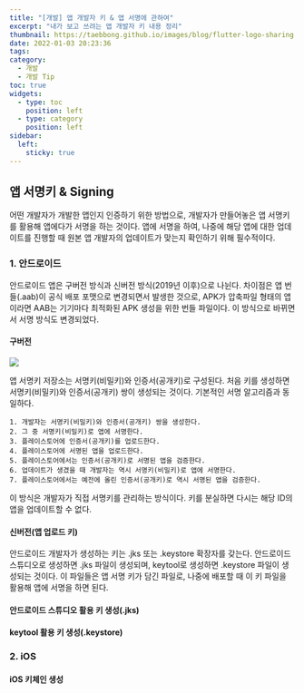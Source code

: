 ```yaml
---
title: "[개발] 앱 개발자 키 & 앱 서명에 관하여"
excerpt: "내가 보고 쓰려는 앱 개발자 키 내용 정리"
thumbnail: https://taebbong.github.io/images/blog/flutter-logo-sharing.png
date: 2022-01-03 20:23:36
tags:
category:
  - 개발
  - 개발 Tip
toc: true
widgets:
  - type: toc
    position: left
  - type: category
    position: left
sidebar:
  left:
    sticky: true
---
```


## 앱 서명키 & Signing

어떤 개발자가 개발한 앱인지 인증하기 위한 방법으로, 개발자가 만들어놓은 앱 서명키를 활용해 앱에다가 서명을 하는 것이다.
앱에 서명을 하여, 나중에 해당 앱에 대한 업데이트를 진행할 때 원본 앱 개발자의 업데이트가 맞는지 확인하기 위해 필수적이다.


### 1. 안드로이드

안드로이드 앱은 구버전 방식과 신버전 방식(2019년 이후)으로 나뉜다. 차이점은 앱 번들(.aab)이 공식 배포 포맷으로 변경되면서 발생한 것으로, APK가 압축파일 형태의 앱이라면 AAB는 기기마다 최적화된 APK 생성을 위한 번들 파일이다. 이 방식으로 바뀌면서 서명 방식도 변경되었다.

#### 구버전

![](https://developer.android.com/studio/images/publish/appsigning_selfmanagediagram_2x.png?hl=ko)

앱 서명키 저장소는 서명키(비밀키)와 인증서(공개키)로 구성된다. 처음 키를 생성하면 서명키(비밀키)와 인증서(공개키) 쌍이 생성되는 것이다. 기본적인 서명 알고리즘과 동일하다.

```
1. 개발자는 서명키(비밀키)와 인증서(공개키) 쌍을 생성한다.
2. 그 중 서명키(비밀키)로 앱에 서명한다.
3. 플레이스토어에 인증서(공개키)를 업로드한다.
4. 플레이스토어에 서명된 앱을 업로드한다.
5. 플레이스토어에서는 인증서(공개키)로 서명된 앱을 검증한다.
6. 업데이트가 생겼을 때 개발자는 역시 서명키(비밀키)로 앱에 서명한다.
7. 플레이스토어에서는 예전에 올린 인증서(공개키)로 역시 서명된 앱을 검증한다.
```

이 방식은 개발자가 직접 서명키를 관리하는 방식이다. 키를 분실하면 다시는 해당 ID의 앱을 업데이트할 수 없다.

#### 신버전(앱 업로드 키)

안드로이드 개발자가 생성하는 키는 .jks 또는 .keystore 확장자를 갖는다.
안드로이드 스튜디오로 생성하면 .jks 파일이 생성되며, keytool로 생성하면 .keystore 파일이 생성되는 것이다.
이 파일들은 앱 서명 키가 담긴 파일로, 나중에 배포할 때 이 키 파일을 활용해 앱에 서명을 하면 된다.

#### 안드로이드 스튜디오 활용 키 생성(.jks)

#### keytool 활용 키 생성(.keystore)

### 2. iOS

#### iOS 키체인 생성
